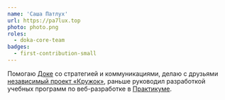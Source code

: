 ```yaml
---
name: 'Саша Патлух'
url: https://pa7lux.top
photo: photo.png
roles:
  - doka-core-team
badges:
  - first-contribution-small
---
```


Помогаю [Доке](https://doka.guide) со стратегией и коммуникациями, делаю с друзьями [независимый проект «Кружок»](https://kruzhok.io), раньше руководил разработкой учебных программ по веб-разработке в [Практикуме](http://practicum.yandex.ru/).

